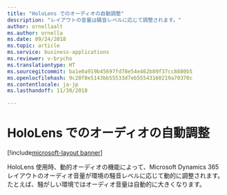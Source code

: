 ```yaml
---
title: "HoloLens でのオーディオの自動調整"
description: "レイアウトの音量は騒音レベルに応じて調整されます。"
author: ornellaalt
ms.author: ornella
ms.date: 09/24/2018
ms.topic: article
ms.service: business-applications
ms.reviewer: v-brycho
ms.translationtype: HT
ms.sourcegitcommit: ba1e0a919b45697fd78e54e462b89f37cc8880b5
ms.openlocfilehash: 9c28f8e5143bb55533d7eb55543160219a70370c
ms.contentlocale: ja-jp
ms.lasthandoff: 11/30/2018

---
```


# <a name="audio-adjusts-automatically-on-hololens"></a>HoloLens でのオーディオの自動調整

[!include[microsoft-layout banner](../../includes/microsoft-layout.md)]

HoloLens 使用時、動的オーディオの機能によって、Microsoft Dynamics 365 レイアウトのオーディオ音量が環境の騒音レベルに応じて動的に調整されます。 たとえば、騒がしい環境ではオーディオ音量は自動的に大きくなります。


